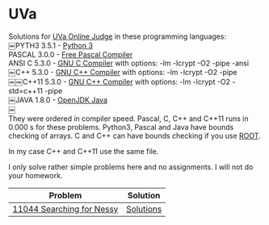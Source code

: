# UVa
Solutions for [UVa Online Judge](https://uva.onlinejudge.org/) in these programming languages:  
￼PYTH3 3.5.1 - [Python 3](https://www.tutorialspoint.com/execute_python3_online.php)  
PASCAL 3.0.0 - [Free Pascal Compiler](https://www.tutorialspoint.com/compile_pascal_online.php)  
ANSI C 5.3.0 - [GNU C Compiler](https://www.tutorialspoint.com/compile_c99_online.php) with options: -lm -lcrypt -O2 -pipe -ansi  
￼C++ 5.3.0 - [GNU C++ Compiler](https://www.tutorialspoint.com/compile_cpp_online.php) with options: -lm -lcrypt -O2 -pipe  
￼￼C++11 5.3.0 - [GNU C++ Compiler](https://www.tutorialspoint.com/compile_cpp11_online.php) with options: -lm -lcrypt -O2 -std=c++11 -pipe  
￼JAVA 1.8.0 - [OpenJDK Java](https://www.tutorialspoint.com/compile_java8_online.php)  
￼  
They were ordered in compiler speed. Pascal, C, C++ and C++11 runs in 0.000 s for these problems. Python3, Pascal and Java have
bounds checking of arrays. C and C++ can have bounds checking if you use [ROOT](https://en.wikipedia.org/wiki/ROOT).
  
In my case C++ and C++11 use the same file.
  
I only solve rather simple problems here and no assignments. I will not do your homework.

| Problem | Solution |
| ------- | -------- |
| [11044	Searching for Nessy](https://uva.onlinejudge.org/index.php?option=com_onlinejudge&Itemid=8&page=show_problem&problem=1985) | [Solutions](https://github.com/mobluse/uva/tree/master/11044) |
